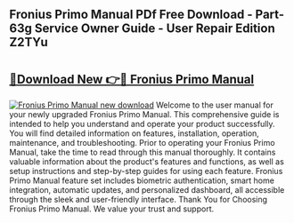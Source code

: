 ## Fronius Primo Manual PDf Free Download - Part-63g Service Owner Guide - User Repair Edition Z2TYu

# <h2><a href="http://bc31231.oget.top/?id=Fronius+Primo+Manual">🔗Download New 👉🔴 Fronius Primo Manual</a></h2>

[![Fronius Primo Manual new download](https://i.imgur.com/5g1atiW.png)](http://bc31231.oget.top/?id=Fronius+Primo+Manual)
Welcome to the user manual for your newly upgraded Fronius Primo Manual. This comprehensive guide is intended to help you understand and operate your product successfully. You will find detailed information on features, installation, operation, maintenance, and troubleshooting. Prior to operating your Fronius Primo Manual, take the time to read through this manual thoroughly. It contains valuable information about the product's features and functions, as well as setup instructions and step-by-step guides for using each feature. Fronius Primo Manual feature set includes biometric authentication, smart home integration, automatic updates, and personalized dashboard, all accessible through the sleek and user-friendly interface. Thank You for Choosing Fronius Primo Manual. We value your trust and support.
